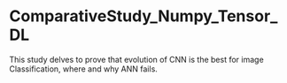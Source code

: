 # ComparativeStudy_Numpy_Tensor_DL
This study delves to prove that evolution of CNN is the best for image Classification, where and why ANN fails.

